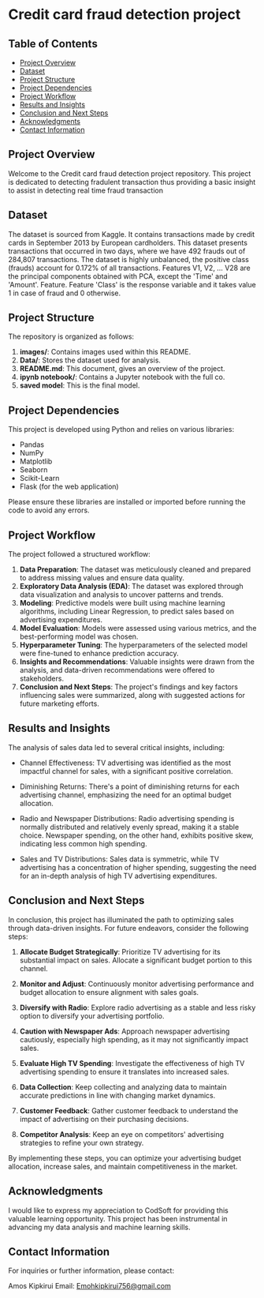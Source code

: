 # Credit card fraud detection project

## Table of Contents

- [Project Overview](#project-overview)
- [Dataset](#dataset)
- [Project Structure](#project-structure)
- [Project Dependencies](#project-dependencies)
- [Project Workflow](#project-workflow)
- [Results and Insights](#results-and-insights)
- [Conclusion and Next Steps](#conclusion-and-next-steps)
- [Acknowledgments](#acknowledgments)
- [Contact Information](#contact-information)

## Project Overview

Welcome to the Credit card fraud detection project repository. This project is dedicated to detecting fradulent transaction thus providing a basic insight to assist in detecting real time fraud transaction 

## Dataset

The dataset is sourced from Kaggle. It contains transactions made by credit cards in September 2013 by European cardholders.
This dataset presents transactions that occurred in two days, where we have 492 frauds out of 284,807 transactions. The dataset is highly unbalanced, the positive class (frauds) account for 0.172% of all transactions.
Features V1, V2, … V28 are the principal components obtained with PCA, except the 'Time' and 'Amount'. Feature. Feature 'Class' is the response variable and it takes value 1 in case of fraud and 0 otherwise.

## Project Structure

The repository is organized as follows:

1. **images/**: Contains images used within this README.
2. **Data/**: Stores the dataset used for analysis.
3. **README.md**: This document, gives an overview of the project.
6. **ipynb notebook/**: Contains a Jupyter notebook with the full co.
7. **saved model**: This is the final model.

## Project Dependencies

This project is developed using Python and relies on various libraries:

- Pandas
- NumPy
- Matplotlib
- Seaborn
- Scikit-Learn
- Flask (for the web application)

Please ensure these libraries are installed or imported before running the code to avoid any errors.

## Project Workflow

The project followed a structured workflow:

1. **Data Preparation**: The dataset was meticulously cleaned and prepared to address missing values and ensure data quality.
2. **Exploratory Data Analysis (EDA)**: The dataset was explored through data visualization and analysis to uncover patterns and trends.
3. **Modeling**: Predictive models were built using machine learning algorithms, including Linear Regression, to predict sales based on advertising expenditures.
4. **Model Evaluation**: Models were assessed using various metrics, and the best-performing model was chosen.
5. **Hyperparameter Tuning**: The hyperparameters of the selected model were fine-tuned to enhance prediction accuracy.
6. **Insights and Recommendations**: Valuable insights were drawn from the analysis, and data-driven recommendations were offered to stakeholders.
7. **Conclusion and Next Steps**: The project's findings and key factors influencing sales were summarized, along with suggested actions for future marketing efforts.

## Results and Insights

The analysis of sales data led to several critical insights, including:

- Channel Effectiveness: TV advertising was identified as the most impactful channel for sales, with a significant positive correlation.

- Diminishing Returns: There's a point of diminishing returns for each advertising channel, emphasizing the need for an optimal budget allocation.

- Radio and Newspaper Distributions: Radio advertising spending is normally distributed and relatively evenly spread, making it a stable choice. Newspaper spending, on the other hand, exhibits positive skew, indicating less common high spending.

- Sales and TV Distributions: Sales data is symmetric, while TV advertising has a concentration of higher spending, suggesting the need for an in-depth analysis of high TV advertising expenditures.

## Conclusion and Next Steps

In conclusion, this project has illuminated the path to optimizing sales through data-driven insights. For future endeavors, consider the following steps:

1. **Allocate Budget Strategically**: Prioritize TV advertising for its substantial impact on sales. Allocate a significant budget portion to this channel.

2. **Monitor and Adjust**: Continuously monitor advertising performance and budget allocation to ensure alignment with sales goals.

3. **Diversify with Radio**: Explore radio advertising as a stable and less risky option to diversify your advertising portfolio.

4. **Caution with Newspaper Ads**: Approach newspaper advertising cautiously, especially high spending, as it may not significantly impact sales.

5. **Evaluate High TV Spending**: Investigate the effectiveness of high TV advertising spending to ensure it translates into increased sales.

6. **Data Collection**: Keep collecting and analyzing data to maintain accurate predictions in line with changing market dynamics.

7. **Customer Feedback**: Gather customer feedback to understand the impact of advertising on their purchasing decisions.

8. **Competitor Analysis**: Keep an eye on competitors' advertising strategies to refine your own strategy.

By implementing these steps, you can optimize your advertising budget allocation, increase sales, and maintain competitiveness in the market.

## Acknowledgments

I would like to express my appreciation to CodSoft for providing this valuable learning opportunity. This project has been instrumental in advancing my data analysis and machine learning skills.

## Contact Information

For inquiries or further information, please contact:

Amos Kipkirui
Email: Emohkipkirui756@gmail.com

